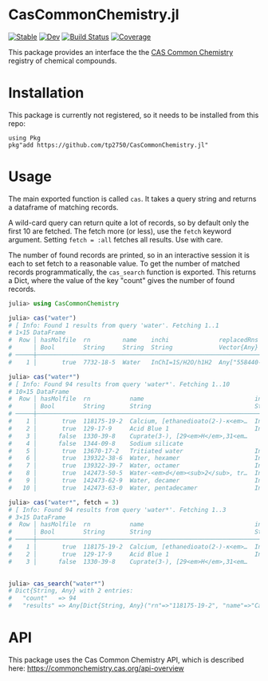 # CasCommonChemistry.jl

[![Stable](https://img.shields.io/badge/docs-stable-blue.svg)](https://tp2750.github.io/CasCommonChemistry.jl/stable/)
[![Dev](https://img.shields.io/badge/docs-dev-blue.svg)](https://tp2750.github.io/CasCommonChemistry.jl/dev/)
[![Build Status](https://github.com/tp2750/CasCommonChemistry.jl/actions/workflows/CI.yml/badge.svg?branch=main)](https://github.com/tp2750/CasCommonChemistry.jl/actions/workflows/CI.yml?query=branch%3Amain)
[![Coverage](https://codecov.io/gh/tp2750/CasCommonChemistry.jl/branch/main/graph/badge.svg)](https://codecov.io/gh/tp2750/CasCommonChemistry.jl)

This package provides an interface the the [CAS Common Chemistry](https://commonchemistry.cas.org/) registry of chemical compounds.

# Installation

This package is currently not registered, so it needs to be installed from this repo:

```
using Pkg
pkg"add https://github.com/tp2750/CasCommonChemistry.jl"
```

# Usage

The main exported function is called `cas`. 
It takes a query string and returns a dataframe of matching records.

A wild-card query can return quite a lot of records, so by default only the first 10 are fetched.
The fetch more (or less), use the `fetch` keyword argument. Setting `fetch = :all` fetches all results. 
Use with care.

The number of found records are printed, so in an interactive session it is each to set fetch to a reasonable value.
To get the number of matched records programmatically, the `cas_search` function is exported.
This returns a Dict, where the value of the key "count" gives the number of found records.


```julia
julia> using CasCommonChemistry

julia> cas("water")
# [ Info: Found 1 results from query 'water'. Fetching 1..1
# 1×15 DataFrame
#  Row │ hasMolfile  rn         name    inchi              replacedRns                        smile   experimentalProperties             ⋯
#      │ Bool        String     String  String             Vector{Any}                        String  Vector{Any}                        ⋯
# ─────┼──────────────────────────────────────────────────────────────────────────────────────────────────────────────────────────────────
#    1 │       true  7732-18-5  Water   InChI=1S/H2O/h1H2  Any["558440-22-5", "558440-53-2"…  O       Any[Dict{String, Any}("name"=>"B…  ⋯

julia> cas("water*")
# [ Info: Found 94 results from query 'water*'. Fetching 1..10
# 10×15 DataFrame
#  Row │ hasMolfile  rn           name                               inchi                              replacedRns                      ⋯
#      │ Bool        String       String                             String                             Vector{Any}                      ⋯
# ─────┼──────────────────────────────────────────────────────────────────────────────────────────────────────────────────────────────────
#    1 │       true  118175-19-2  Calcium, [ethanedioato(2-)-κ<em>…  InChI=1S/C2H2O4.Ca.H2O/c3-1(4)2(…  Any[]                            ⋯
#    2 │       true  129-17-9     Acid Blue 1                        InChI=1S/C27H32N2O6S2.Na/c1-5-28…  Any["64366-33-2", "66554-69-6",
#    3 │      false  1330-39-8    Cuprate(3-), [29<em>H</em>,31<em…                                     Any["208667-82-7"]
#    4 │      false  1344-09-8    Sodium silicate                                                       Any["8031-41-2", "11105-00-3", "
#    5 │       true  13670-17-2   Tritiated water                    InChI=1S/H2O/h1H2/i/hT             Any[]                            ⋯
#    6 │       true  139322-38-6  Water, hexamer                     InChI=1S/H2O/h1H2                  Any[]
#    7 │       true  139322-39-7  Water, octamer                     InChI=1S/H2O/h1H2                  Any[]
#    8 │       true  142473-50-5  Water-<em>d</em><sub>2</sub>, tr…  InChI=1S/H2O/h1H2/i/hD2            Any[]
#    9 │       true  142473-62-9  Water, decamer                     InChI=1S/H2O/h1H2                  Any[]                            ⋯
#   10 │       true  142473-63-0  Water, pentadecamer                InChI=1S/H2O/h1H2                  Any[]

julia> cas("water*", fetch = 3)
# [ Info: Found 94 results from query 'water*'. Fetching 1..3
# 3×15 DataFrame
#  Row │ hasMolfile  rn           name                               inchi                              replacedRns                      ⋯
#      │ Bool        String       String                             String                             Vector{Any}                      ⋯
# ─────┼──────────────────────────────────────────────────────────────────────────────────────────────────────────────────────────────────
#    1 │       true  118175-19-2  Calcium, [ethanedioato(2-)-κ<em>…  InChI=1S/C2H2O4.Ca.H2O/c3-1(4)2(…  Any[]                            ⋯
#    2 │       true  129-17-9     Acid Blue 1                        InChI=1S/C27H32N2O6S2.Na/c1-5-28…  Any["64366-33-2", "66554-69-6",
#    3 │      false  1330-39-8    Cuprate(3-), [29<em>H</em>,31<em…                                     Any["208667-82-7"]

                                              
julia> cas_search("water*")
# Dict{String, Any} with 2 entries:
#   "count"   => 94
#   "results" => Any[Dict{String, Any}("rn"=>"118175-19-2", "name"=>"Calcium, [ethanedioato(2-)-κ<em>O</em><sup>1</sup>,κ<em>O</em><sup>2…
```

# API

This package uses the Cas Common Chemistry API, which is described here: https://commonchemistry.cas.org/api-overview

